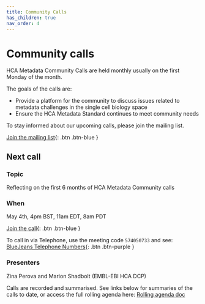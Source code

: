 ```yaml
---
title: Community Calls
has_children: true
nav_order: 4
---
```


# Community calls

HCA Metadata Community Calls are held monthly usually on the first Monday of the month. 

The goals of the calls are:
- Provide a platform for the community to discuss issues related to metadata challenges in the single cell biology space
- Ensure the HCA Metadata Standard continues to meet community needs

To stay informed about our upcoming calls, please join the mailing list.

[Join the mailing list](https://forms.gle/mwcKuD5WDR17aea69){: .btn .btn-blue }

## Next call

### Topic

Reflecting on the first 6 months of HCA Metadata Community calls

### When

May 4th, 4pm BST, 11am EDT, 8am PDT

[Join the call](https://bluejeans.com/574050733){: .btn .btn-blue }

To call in via Telephone, use the meeting code `574050733` and see: 
[BlueJeans Telephone Numbers](https://www.bluejeans.com/premium-numbers){: .btn .btn-purple }

### Presenters

Zina Perova and Marion Shadbolt (EMBL-EBI HCA DCP)



Calls are recorded and summarised. See links below for summaries of the calls to date, or access the full rolling agenda here: [Rolling agenda doc](https://docs.google.com/document/d/1SNKp4MffHJy2hCVQKw7xk5PXRcuN5EUozuA8N3xnTis/edit#heading=h.skfkpk6kkiqx)





